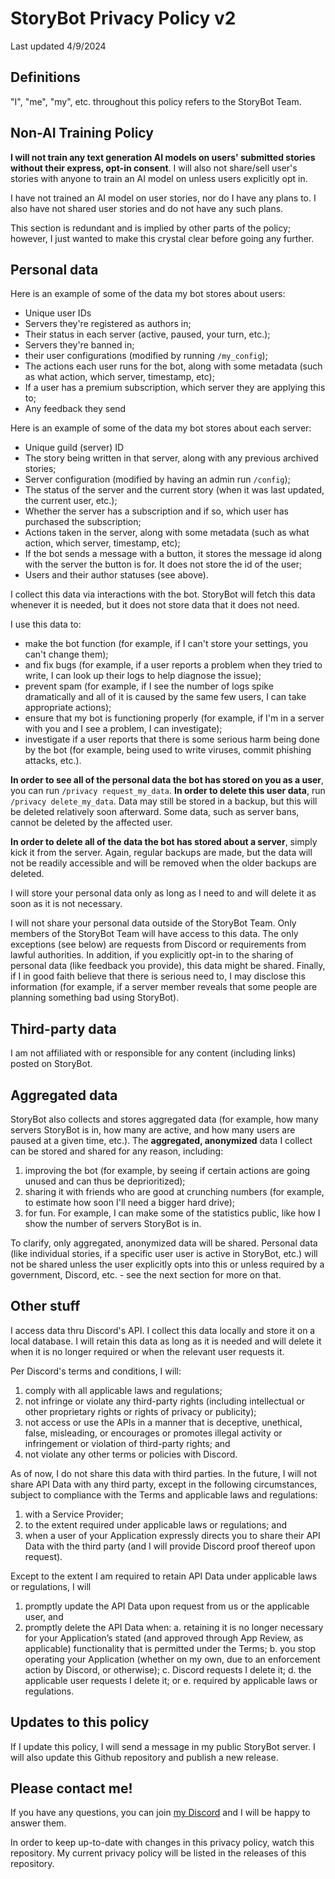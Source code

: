 # StoryBot Privacy Policy v2

Last updated 4/9/2024

## Definitions

"I", "me", "my", etc. throughout this policy refers to the StoryBot Team.

## Non-AI Training Policy

**I will not train any text generation AI models on users' submitted stories without their express, opt-in consent**. I will also not share/sell user's stories with anyone to train an AI model on unless users explicitly opt in.

I have not trained an AI model on user stories, nor do I have any plans to. I also have not shared user stories and do not have any such plans.

This section is redundant and is implied by other parts of the policy; however, I just wanted to make this crystal clear before going any further.

## Personal data

Here is an example of some of the data my bot stores about users:

- Unique user IDs
- Servers they're registered as authors in;
- Their status in each server (active, paused, your turn, etc.);
- Servers they're banned in;
- their user configurations (modified by running `/my_config`);
- The actions each user runs for the bot, along with some metadata (such as what action, which server, timestamp, etc);
- If a user has a premium subscription, which server they are applying this to;
- Any feedback they send

Here is an example of some of the data my bot stores about each server:

- Unique guild (server) ID
- The story being written in that server, along with any previous archived stories;
- Server configuration (modified by having an admin run `/config`);
- The status of the server and the current story (when it was last updated, the current user, etc.);
- Whether the server has a subscription and if so, which user has purchased the subscription;
- Actions taken in the server, along with some metadata (such as what action, which server, timestamp, etc);
- If the bot sends a message with a button, it stores the message id along with the server the button is for. It does not store the id of the user;
- Users and their author statuses (see above).

I collect this data via interactions with the bot. StoryBot will fetch this data whenever it is needed, but it does not store data that it does not need.

I use this data to:

- make the bot function (for example, if I can't store your settings, you can't change them);
- and fix bugs (for example, if a user reports a problem when they tried to write, I can look up their logs to help diagnose the issue);
- prevent spam (for example, if I see the number of logs spike dramatically and all of it is caused by the same few users, I can take appropriate actions);
- ensure that my bot is functioning properly (for example, if I'm in a server with you and I see a problem, I can investigate);
- investigate if a user reports that there is some serious harm being done by the bot (for example, being used to write viruses, commit phishing attacks, etc.).

**In order to see all of the personal data the bot has stored on you as a user**, you can run `/privacy request_my_data`. **In order to delete this user data**, run `/privacy delete_my_data`. Data may still be stored in a backup, but this will be deleted relatively soon afterward. Some data, such as server bans, cannot be deleted by the affected user.

**In order to delete all of the data the bot has stored about a server**, simply kick it from the server. Again, regular backups are made, but the data will not be readily accessible and will be removed when the older backups are deleted.

I will store your personal data only as long as I need to and will delete it as soon as it is not necessary.

I will not share your personal data outside of the StoryBot Team. Only members of the StoryBot Team will have access to this data. The only exceptions (see below) are requests from Discord or requirements from lawful authorities. In addition, if you explicitly opt-in to the sharing of personal data (like feedback you provide), this data might be shared. Finally, if I in good faith believe that there is serious need to, I may disclose this information (for example, if a server member reveals that some people are planning something bad using StoryBot).

## Third-party data

I am not affiliated with or responsible for any content (including links) posted on StoryBot.

## Aggregated data

StoryBot also collects and stores aggregated data (for example, how many servers StoryBot is in, how many are active, and how many users are paused at a given time, etc.). The __aggregated, anonymized__ data I collect can be stored and shared for any reason, including:

1. improving the bot (for example, by seeing if certain actions are going unused and can thus be deprioritized);
2. sharing it with friends who are good at crunching numbers (for example, to estimate how soon I'll need a bigger hard drive);
3. for fun. For example, I can make some of the statistics public, like how I show the number of servers StoryBot is in.

To clarify, only aggregated, anonymized data will be shared. Personal data (like individual stories, if a specific user user is active in StoryBot, etc.) will not be shared unless the user explicitly opts into this or unless required by a government, Discord, etc. - see the next section for more on that.

## Other stuff

I access data thru Discord's API. I collect this data locally and store it on a local database. I will retain this data as long as it is needed and will delete it when it is no longer required or when the relevant user requests it.

Per Discord's terms and conditions, I will:

1. comply with all applicable laws and regulations;
2. not infringe or violate any third-party rights (including intellectual or other proprietary rights or rights of privacy or publicity);
3. not access or use the APIs in a manner that is deceptive, unethical, false, misleading, or encourages or promotes illegal activity or infringement or violation of third-party rights; and 
4. not violate any other terms or policies with Discord.

As of now, I do not share this data with third parties. In the future, I will not share API Data with any third party, except in the following circumstances, subject to compliance with the Terms and applicable laws and regulations:

1. with a Service Provider;
2. to the extent required under applicable laws or regulations; and 
3. when a user of your Application expressly directs you to share their API Data with the third party (and I will provide Discord proof thereof upon request).

Except to the extent I am required to retain API Data under applicable laws or regulations, I will

1. promptly update the API Data upon request from us or the applicable user, and
2. promptly delete the API Data when:
  a. retaining it is no longer necessary for your Application’s stated (and approved through App Review, as applicable) functionality that is permitted under the Terms;
  b. you stop operating your Application (whether on my own, due to an enforcement action by Discord, or otherwise);
  c. Discord requests I delete it;
  d. the applicable user requests I delete it; or
  e. required by applicable laws or regulations.

## Updates to this policy

If I update this policy, I will send a message in my public StoryBot server. I will also update this Github repository and publish a new release.

## Please contact me!

If you have any questions, you can join [my Discord](https://discord.gg/a28VUkyrxp) and I will be happy to answer them.

In order to keep up-to-date with changes in this privacy policy, watch this repository. My current privacy policy will be listed in the releases of this repository.
